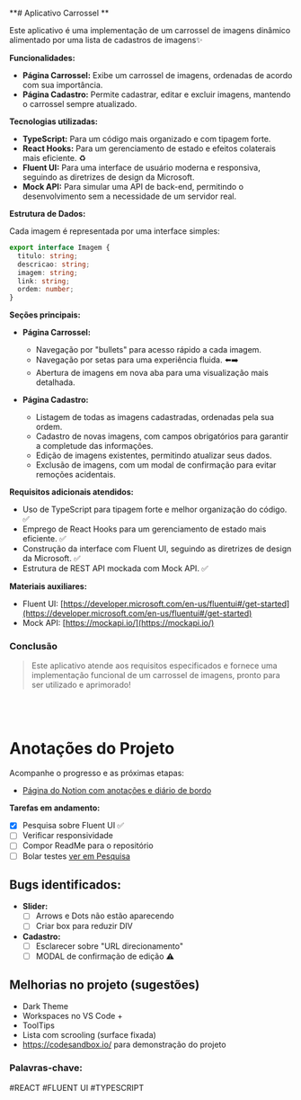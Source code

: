  **#  Aplicativo Carrossel **

Este aplicativo é uma implementação de um carrossel de imagens dinâmico alimentado por uma lista de cadastros de imagens✨

**Funcionalidades:**

* **Página Carrossel:** Exibe um carrossel de imagens, ordenadas de acordo com sua importância. 
* **Página Cadastro:** Permite cadastrar, editar e excluir imagens, mantendo o carrossel sempre atualizado. ️

**Tecnologias utilizadas:**

* **TypeScript:** Para um código mais organizado e com tipagem forte. 
* **React Hooks:** Para um gerenciamento de estado e efeitos colaterais mais eficiente. ♻️
* **Fluent UI:** Para uma interface de usuário moderna e responsiva, seguindo as diretrizes de design da Microsoft. 
* **Mock API:** Para simular uma API de back-end, permitindo o desenvolvimento sem a necessidade de um servidor real. 

**Estrutura de Dados:**

Cada imagem é representada por uma interface simples:

```typescript
export interface Imagem {
  titulo: string;
  descricao: string;
  imagem: string;
  link: string;
  ordem: number;
}
```

**Seções principais:**

* **Página Carrossel:** 
    * Navegação por "bullets" para acesso rápido a cada imagem. 
    * Navegação por setas para uma experiência fluida. ⬅️➡️
    * Abertura de imagens em nova aba para uma visualização mais detalhada. ️

* **Página Cadastro:** ️
    * Listagem de todas as imagens cadastradas, ordenadas pela sua ordem.
    * Cadastro de novas imagens, com campos obrigatórios para garantir a completude das informações.
    * Edição de imagens existentes, permitindo atualizar seus dados.
    * Exclusão de imagens, com um modal de confirmação para evitar remoções acidentais.

**Requisitos adicionais atendidos:**

* Uso de TypeScript para tipagem forte e melhor organização do código.  ✅
* Emprego de React Hooks para um gerenciamento de estado mais eficiente. ✅
* Construção da interface com Fluent UI, seguindo as diretrizes de design da Microsoft. ✅
* Estrutura de REST API mockada com Mock API. ✅

**Materiais auxiliares:**

* Fluent UI: [https://developer.microsoft.com/en-us/fluentui#/get-started](https://developer.microsoft.com/en-us/fluentui#/get-started)  
* Mock API: [https://mockapi.io/](https://mockapi.io/)  


### Conclusão

> Este aplicativo atende aos requisitos especificados e fornece uma implementação funcional de um carrossel de imagens, pronto para ser utilizado e aprimorado!

<br>
<br>

# Anotações do Projeto

Acompanhe o progresso e as próximas etapas:

* [Página do Notion com anotações e diário de bordo](https://jpdosher.notion.site/SharePrime-teste-Carrossel-86d26fa071914db795a51f44ad0de406?pvs=4)  

**Tarefas em andamento:**

- [x] Pesquisa sobre Fluent UI  ✅
- [ ] Verificar responsividade 
- [ ] Compor ReadMe para o repositório 
- [ ] Bolar testes [ver em Pesquisa](https://www.notion.so/Pesquisa-50f0f5b1897348408d4bf8d602a51161?pvs=21) 

## Bugs identificados:

* **Slider:**
    - [ ] Arrows e Dots não estão aparecendo 
    - [ ] Criar box para reduzir DIV 
* **Cadastro:**
    - [ ] Esclarecer sobre "URL direcionamento" 
    - [ ] MODAL de confirmação de edição ⚠️

## Melhorias no projeto (sugestões)

- Dark Theme
- Workspaces no VS Code +
- ToolTips
- Lista com scrooling (surface fixada)
- https://codesandbox.io/ para demonstração do projeto

### Palavras-chave:

#REACT
#FLUENT UI
#TYPESCRIPT